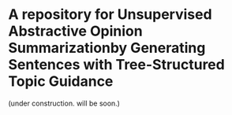 # A repository for Unsupervised Abstractive Opinion Summarizationby Generating Sentences with Tree-Structured Topic Guidance

(under construction. will be soon.) 
